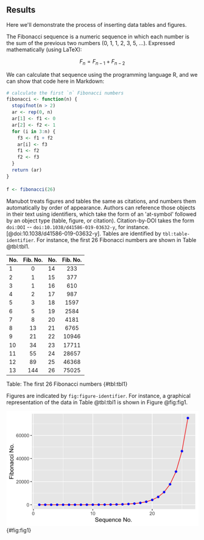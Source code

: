 ## Results

Here we'll demonstrate the process of inserting data tables and figures. 

The Fibonacci sequence is a numeric sequence in which each number is the sum of the previous two numbers (0, 1, 1, 2, 3, 5, ...). Expressed mathematically (using LaTeX):

$$F_n = F_{n-1} + F_{n-2}$$

We can calculate that sequence using the programming language R, and we can show that code here in Markdown: 

```R
# calculate the first `n` Fibonacci numbers
fibonacci <- function(n) {
  stopifnot(n > 2)
  ar <- rep(0, n)
  ar[1] <- f1 <- 0
  ar[2] <- f2 <- 1
  for (i in 3:n) {
    f3 <- f1 + f2
    ar[i] <- f3
    f1 <- f2
    f2 <- f3
  }
  return (ar)
}

f <- fibonacci(26)
```

Manubot treats figures and tables the same as citations, and numbers them automatically by order of appearance. Authors can reference those objects in their text using identifiers, which take the form of an 'at-symbol' followed by an object type (table, figure, or citation). Citation-by-DOI takes the form `doi:DOI` -- `doi:10.1038/d41586-019-03632-y`, for instance.[@doi:10.1038/d41586-019-03632-y]. Tables are identified by `tbl:table-identifier`. For instance, the first 26 Fibonacci numbers are shown in Table @tbl:tbl1. 

| No. | Fib. No. | No. | Fib. No. |
|:----|:--------:|:----|:--------:|
| 1   | 0        | 14  | 233      |
| 2   | 1        | 15  | 377      | 
| 3   | 1        | 16  | 610      |
| 4   | 2        | 17  | 987      |
| 5   | 3        | 18  | 1597     |
| 6   | 5        | 19  | 2584     |
| 7   | 8        | 20  | 4181     |
| 8   | 13       | 21  | 6765     |
| 9   | 21       | 22  | 10946    |
| 10  | 34       | 23  | 17711    |
| 11  | 55       | 24  | 28657    |
| 12  | 89       | 25  | 46368    |
| 13  | 144      | 26  | 75025    |

Table: The first 26 Fibonacci numbers
{#tbl:tbl1}

Figures are indicated by `fig:figure-identifier`. For instance, a graphical representation of the data in Table @tbl:tbl1 is shown in Figure @fig:fig1. 

![The first 26 Fibonacci numbers](images/fibonacci.jpg){#fig:fig1}
